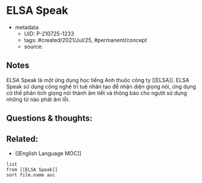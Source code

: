 ---
---

# ELSA Speak

- metadata
	- UID: P-210725-1233
	- tags: #created/2021/Jul/25, #permanent/concept 
	- source: 

## Notes
ELSA Speak là một ứng dụng học tiếng Anh thuộc công ty [[ELSA]]. ELSA Speak sử dụng cộng nghệ trí tuệ nhân tạo để nhận diện giọng nói, ứng dụng có thể phân tích giọng nói thành âm tiết và thông báo cho người sử dụng những từ nào phát âm lỗi.

## Questions & thoughts:


## Related:
- [[English Language MOC]]
```dataview
list
from [[ELSA Speak]]
sort file.name asc
```